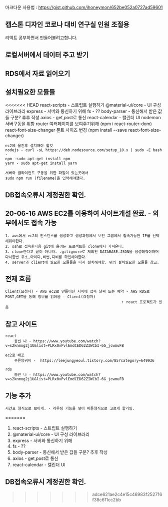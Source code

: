 마크다운 사용법 : https://gist.github.com/ihoneymon/652be052a0727ad59601

## 캡스톤 디자인 코로나 대비 연구실 인원 조절용
리액트 공부하면서 만들어볼려고합니다.

## 로컬서버에서 데이터 주고 받기

## RDS에서 자료 읽어오기


## 설치필요한 모듈들
<<<<<<< HEAD
    react-scripts  - 스트립트 실행하기 
    @material-ui/core - UI 구성 라이브러리
    express - 서버와 통신하기 위해
    fs - ??
    body-parser - 통신해서 받은 값들 구분? 추후 작성
    axios - get,post로 통신
    react-calendar - 캘린더 UI
    nodemon 서버구동을 위함
    router 여러페이지를 보여주기위해 (npm i react-router-dom)
    react-font-size-changer 폰트 사이즈 변경 (npm install --save react-font-size-changer)
 
    ec2에 옮긴후 설치해야 할것
    nodejs - curl -sL https://deb.nodesource.com/setup_10.x | sudo -E bash -
    npm -sudo apt-get install npm
    yarn - sudo apt-get install yarn

    서버와 클라이언트 구동을 위한 파일이 있는곳에서
    sudo npm run (filename)을 입력해야했다.

## DB접속오류시 계정권한 확인.

## 20-06-16 AWS EC2를 이용하여 사이트개설 완료. - 외부에서도 접속 가능
    1. aws에서 ec2의 인스턴스를 생성하고 생성과정에서 보안 그룹에서 접속가능한 IP를 선택해줘야한다.
    2. ssh로 접속한다음 git에 올려둔 프로젝트를 clone에서 가져온다.
    3. clone한다고 끝이 아니라. .gitignore로 제외된 DATABASE.JSON을 생성해줘야하며 다시한번 주소,아이디,비번,디비를 확인해야한다.
    4. server과 client에 필요한 모듈들을 다시 설치해야함. 위의 설치필요한 모듈들 참고.

## 전제 흐름
    Client(요청자) - AWS ec2로 만들어진 서버에 접속 날짜 또는 예약 - AWS RDS로 POST,GET을 통해 정보를 읽어옴 - Client(요청자)
                                                        ↑ react 프로젝트가 있음

## 참고 사이트
    react
        동빈 나 - https://www.youtube.com/watch?v=s2knmog2j1U&list=PLRx0vPvlEmdCED62ZIWCbI-6G_jcwmuFB
    
    ec2로 배포
        푸른양귀비 -  https://leejungyeoul.tistory.com/85?category=649936
    
    rds 
        동빈 나 - https://www.youtube.com/watch?v=s2knmog2j1U&list=PLRx0vPvlEmdCED62ZIWCbI-6G_jcwmuFB


## 기능 추가
    시간표 형식으로 보이게. - 라우팅 기능을 넣어 버튼형식으로 고르게 할거임.
=======
1. react-scripts  - 스트립트 실행하기 
2. @material-ui/core - UI 구성 라이브러리
3. express - 서버와 통신하기 위해
4. fs - ??
5. body-parser - 통신해서 받은 값들 구분? 추후 작성
6. axios - get,post로 통신
7. react-calendar - 캘린더 UI

## DB접속오류시 계정권한 확인.
>>>>>>> adce621ae2c4e15c46983f252716f38c6f1cc2bb
